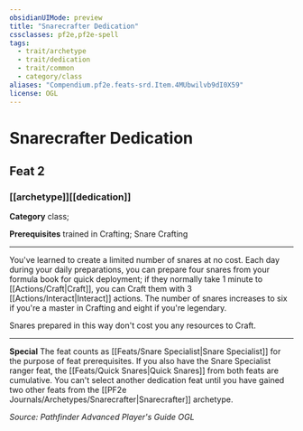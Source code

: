 ```yaml
---
obsidianUIMode: preview
title: "Snarecrafter Dedication"
cssclasses: pf2e,pf2e-spell
tags:
  - trait/archetype
  - trait/dedication
  - trait/common
  - category/class
aliases: "Compendium.pf2e.feats-srd.Item.4MUbwilvb9dI0X59"
license: OGL
---
```

# Snarecrafter Dedication
## Feat 2
### [[archetype]][[dedication]]

**Category** class; 



**Prerequisites** trained in Crafting; Snare Crafting
* * *
You've learned to create a limited number of snares at no cost. Each day during your daily preparations, you can prepare four snares from your formula book for quick deployment; if they normally take 1 minute to [[Actions/Craft|Craft]], you can Craft them with 3 [[Actions/Interact|Interact]] actions. The number of snares increases to six if you're a master in Crafting and eight if you're legendary.

Snares prepared in this way don't cost you any resources to Craft.

* * *

**Special** The feat counts as [[Feats/Snare Specialist|Snare Specialist]] for the purpose of feat prerequisites. If you also have the Snare Specialist ranger feat, the [[Feats/Quick Snares|Quick Snares]] from both feats are cumulative. You can't select another dedication feat until you have gained two other feats from the [[PF2e Journals/Archetypes/Snarecrafter|Snarecrafter]] archetype.

*Source: Pathfinder Advanced Player's Guide*
*OGL*